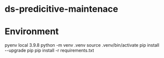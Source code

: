 # ds-predicitive-maintenace

# Environment 
pyenv local 3.9.8
python -m venv .venv
source .venv/bin/activate
pip install --upgrade pip
pip install -r requirements.txt